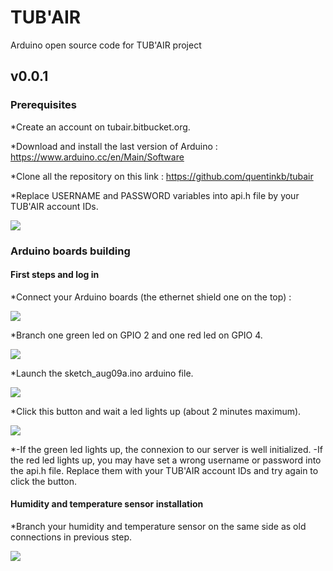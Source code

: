 # TUB'AIR
Arduino open source code for TUB'AIR project
## v0.0.1



### Prerequisites

 
*Create an account on tubair.bitbucket.org.

*Download and install the last version of Arduino : https://www.arduino.cc/en/Main/Software

*Clone all the repository on this link : https://github.com/quentinkb/tubair

*Replace USERNAME and PASSWORD variables into api.h file by your TUB'AIR account IDs.

![](http://nsa38.casimages.com/img/2016/08/17/160817104452784409.png)


### Arduino boards building


#### First steps and log in

*Connect your Arduino boards (the ethernet shield one on the top) :

![](http://nsa38.casimages.com/img/2016/08/17/mini_160817114924506168.jpg)

*Branch one green led on GPIO 2 and one red led on GPIO 4. 

![](http://nsa38.casimages.com/img/2016/08/17/160817121623409266.png)

*Launch the sketch_aug09a.ino arduino file.

![](http://nsa38.casimages.com/img/2016/08/17/160817121848377371.png)

*Click this button and wait a led lights up (about 2 minutes maximum).

![](http://nsa37.casimages.com/img/2016/08/17/160817122152909792.png)

*-If the green led lights up, the connexion to our server is well initialized.
 -If the red led lights up, you may have set a wrong username or password into the api.h file. Replace them with your TUB'AIR account IDs and try again to click the button.


#### Humidity and temperature sensor installation

*Branch your humidity and temperature sensor on the same side as old connections in previous step.

![](http://nsa38.casimages.com/img/2016/08/17/160817025413718421.png)
